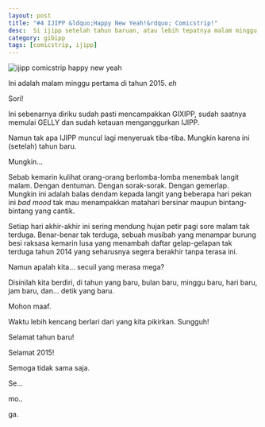 ```yaml
---
layout: post
title: "#4 IJIPP &ldquo;Happy New Yeah!&rdquo; Comicstrip!"
desc:  Si ijipp setelah tahun baruan, atau lebih tepatnya malam minggu pertama di tahun 2015.
category: gibipp
tags: [comicstrip, ijipp]
---
```


![ijipp comicstrip happy new yeah](/images/post/ijipp/4-ijipp-comicstrip-for-geeks-happy-new-yeah-by-gizipp.png "IJIPP Comicstrip! Happy new yeah!")

Ini adalah malam minggu pertama di tahun 2015. *eh*

Sori!

Ini sebenarnya diriku sudah pasti mencampakkan GIXIPP, sudah saatnya memulai GELLY dan sudah ketauan menganggurkan IJIPP.

Namun tak apa IJIPP muncul lagi menyeruak tiba-tiba. Mungkin karena ini (setelah) tahun baru.

Mungkin...

Sebab kemarin kulihat orang-orang berlomba-lomba menembak langit malam. Dengan dentuman. Dengan sorak-sorak. Dengan gemerlap. Mungkin ini adalah balas dendam kepada langit yang beberapa hari pekan ini *bad mood* tak mau menampakkan matahari bersinar maupun bintang-bintang yang cantik.

Setiap hari akhir-akhir ini sering mendung hujan petir pagi sore malam tak terduga. Benar-benar tak terduga, sebuah musibah yang menampar burung besi raksasa kemarin lusa yang menambah daftar gelap-gelapan tak terduga tahun 2014 yang seharusnya segera berakhir tanpa terasa ini.

Namun apalah kita... secuil yang merasa mega?

Disinilah kita berdiri, di tahun yang baru, bulan baru, minggu baru, hari baru, jam baru, dan... detik yang baru.

Mohon maaf.

Waktu lebih kencang berlari dari yang kita pikirkan. Sungguh!

Selamat tahun baru!

Selamat 2015!

Semoga tidak sama saja.

Se...

mo..

ga.